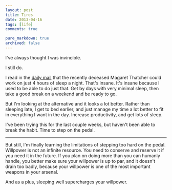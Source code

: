 ```yaml
---
layout: post
title: Tires
date: 2013-04-16
tags: [life]
comments: true

pure_markdown: true
archived: false
---
```


I've always thought I was invincible.

I still do.

I read in the [daily mail](http://www.dailymail.co.uk/health/article-2066354/The-Thatcher-gene-Scientists-discover-secret-internal-alarm-clock-allows-just-hours-sleep.html) that the recently deceased Magaret Thatcher could work on just 4 hours of sleep a night. That's insane. It's insane because I used to be able to do just that. Get by days with very minimal sleep, then take a good break on a weekend and be ready to go.

But I'm looking at the alternative and it looks a lot better. Rather than sleeping late, I get to bed earlier, and just manage my time a lot better to fit in everything I want in the day. Increase productivity, and get lots of sleep.

I've been trying this for the last couple weeks, but haven't been able to break the habit. Time to step on the pedal.

-------

But still, I'm finally learning the limitations of stepping too hard on the pedal. Willpower is not an infinite resource. You need to conserve and reserve it if you need it in the future. If you plan on doing more than you can humanly handle, you better make sure your willpower is up to par, and it doesn't drain too badly, because your willpower is one of the most important weapons in your arsenal.

And as a plus, sleeping well supercharges your willpower.
